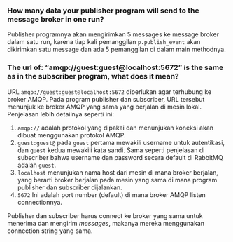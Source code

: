 ### How many data your publisher program will send to the message broker in one run? 
Publisher programnya akan mengirimkan 5 messages ke message broker dalam satu run, karena tiap kali pemanggilan `p.publish_event` akan dikirimkan satu message dan ada 5 pemanggilan di dalam main methodnya.

### The url of: “amqp://guest:guest@localhost:5672” is the same as in the subscriber program, what does it mean?
URL `amqp://guest:guest@localhost:5672` diperlukan agar terhubung ke broker AMQP. Pada program publisher dan subscriber, URL tersebut menunjuk ke broker AMQP yang sama yang berjalan di mesin lokal. Penjelasan lebih detailnya seperti ini:
1. `amqp://` adalah protokol yang dipakai dan menunjukan koneksi akan dibuat menggunakan protokol AMQP.
2. `guest:guest@` pada `guest` pertama mewakili username untuk autentikasi, dan `guest` kedua mewakili kata sandi. Sama seperti penjelasan di subscriber bahwa username dan password secara default di RabbitMQ adalah `guest`.
3. `localhost` menunjukan nama host dari mesin di mana broker berjalan, yang berarti broker berjalan pada mesin yang sama di mana program publisher dan subscriber dijalankan.
4. `5672` Ini adalah port number (default) di mana broker AMQP listen connectionnya. 

Publisher dan subscriber harus connect ke broker yang sama untuk menerima dan mengirim *messages*, makanya mereka menggunakan connection string yang sama.